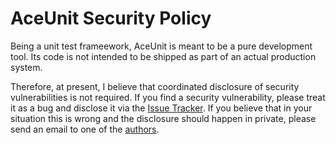 # AceUnit Security Policy
Being a unit test frameework, AceUnit is meant to be a pure development tool.
Its code is not intended to be shipped as part of an actual production system.

Therefore, at present, I believe that coordinated disclosure of security vulnerabilities is not required.
If you find a security vulnerability, please treat it as a bug and disclose it via the [Issue Tracker](https://github.com/christianhujer/aceunit/issues).
If you believe that in your situation this is wrong and the disclosure should happen in private, please send an email to one of the [authors](AUTHORS).
